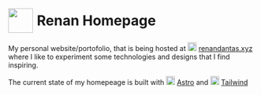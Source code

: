 
<h1 style="display:flex; align-items: center;"> <img src="public/favicon.ico" style="width:50px; margin-right:8px"/> Renan Homepage</h1>



My personal website/portofolio, that is being hosted at <img src="public/favicon.ico" style="width:18px;"> [renandantas.xyz](https://renandantas.xyz)
 where I like to experiment some technologies and designs that I find inspiring.

The current state of my homepeage is built with 
<img src="https://astro.js.org/astro.png" style="width:18px"/>  [Astro](https://astro.build) and 
<img src="https://upload.wikimedia.org/wikipedia/commons/thumb/d/d5/Tailwind_CSS_Logo.svg/1200px-Tailwind_CSS_Logo.svg.png" style="width:18px"/> [Tailwind](https://tailwindcss.com) 


